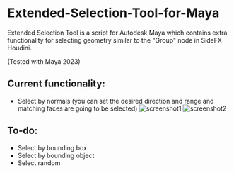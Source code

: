 # Extended-Selection-Tool-for-Maya
Extended Selection Tool is a script for Autodesk Maya which contains extra functionality for selecting geometry similar to the "Group" node in SideFX Houdini.

(Tested with Maya 2023)

## Current functionality:

- Select by normals (you can set the desired direction and range and matching faces are going to be selected)
![screenshot1](https://user-images.githubusercontent.com/74256390/233833245-e5347b7b-0efa-4157-b27e-0acea6401db5.png)
![screenshot2](https://user-images.githubusercontent.com/74256390/233833250-158826af-b91d-4b4f-b78c-65b6820dc096.png)



## To-do:

- Select by bounding box
- Select by bounding object
- Select random
